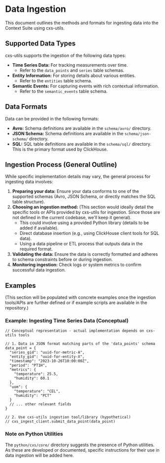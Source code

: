 # Data Ingestion

This document outlines the methods and formats for ingesting data into the Context Suite using cxs-utils.

## Supported Data Types

cxs-utils supports the ingestion of the following data types:

*   **Time Series Data:** For tracking measurements over time.
    *   Refer to the `data_points` and `series` table schemas.
*   **Entity Information:** For storing details about various entities.
    *   Refer to the `entities` table schema.
*   **Semantic Events:** For capturing events with rich contextual information.
    *   Refer to the `semantic_events` table schema.

## Data Formats

Data can be provided in the following formats:

*   **Avro:** Schema definitions are available in the `schema/avro/` directory.
*   **JSON Schema:** Schema definitions are available in the `schema/json-schema/` directory.
*   **SQL:** SQL table definitions are available in the `schema/sql/` directory. This is the primary format used by ClickHouse.

## Ingestion Process (General Outline)

While specific implementation details may vary, the general process for ingesting data involves:

1.  **Preparing your data:** Ensure your data conforms to one of the supported schemas (Avro, JSON Schema, or directly matches the SQL table structure).
2.  **Choosing an ingestion method:** (This section would ideally detail the specific tools or APIs provided by cxs-utils for ingestion. Since those are not defined in the current codebase, we'll keep it general).
    *   This could involve using a provided Python library (details to be added if available).
    *   Direct database insertion (e.g., using ClickHouse client tools for SQL data).
    *   Using a data pipeline or ETL process that outputs data in the required format.
3.  **Validating the data:** Ensure the data is correctly formatted and adheres to schema constraints before or during ingestion.
4.  **Monitoring ingestion:** Check logs or system metrics to confirm successful data ingestion.

## Examples

(This section will be populated with concrete examples once the ingestion tools/APIs are further defined or if example scripts are available in the repository.)

### Example: Ingesting Time Series Data (Conceptual)

```
// Conceptual representation - actual implementation depends on cxs-utils tools

// 1. Data in JSON format matching parts of the 'data_points' schema
data_point = {
  "series_gid": "uuid-for-metric-A",
  "entity_gid": "uuid-for-entity-X",
  "timestamp": "2023-10-26T10:00:00Z",
  "period": "PT1H",
  "metrics": {
    "temperature": 25.5,
    "humidity": 60.1
  },
  "uom": {
    "temperature": "CEL",
    "humidity": "PCT"
  }
  // ... other relevant fields
}

// 2. Use cxs-utils ingestion tool/library (hypothetical)
// cxs_ingest_client.submit_data_point(data_point)
```

### Note on Python Utilities

The `python/cxs/core/` directory suggests the presence of Python utilities. As these are developed or documented, specific instructions for their use in data ingestion will be added here.
```
